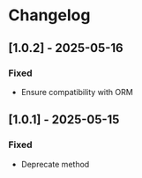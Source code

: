 
# Changelog


## [1.0.2] - 2025-05-16

### Fixed

- Ensure compatibility with ORM


## [1.0.1] - 2025-05-15

### Fixed

- Deprecate method
